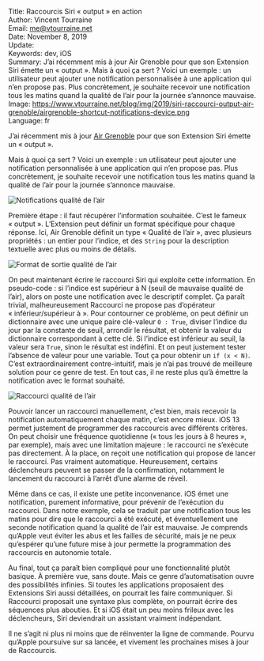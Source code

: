 Title:     Raccourcis Siri « output » en action  
Author:    Vincent Tourraine  
Email:     me@vtourraine.net  
Date:      November 8, 2019  
Update:    
Keywords:  dev, iOS  
Summary:   J’ai récemment mis à jour Air Grenoble pour que son Extension Siri émette un « output ». Mais à quoi ça sert ? Voici un exemple : un utilisateur peut ajouter une notification personnalisée à une application qui n’en propose pas. Plus concrètement, je souhaite recevoir une notification tous les matins quand la qualité de l’air pour la journée s’annonce mauvaise.  
Image:     https://www.vtourraine.net/blog/img/2019/siri-raccourci-output-air-grenoble/airgrenoble-shortcut-notifications-device.png  
Language:  fr  


J’ai récemment mis à jour [Air Grenoble](https://itunes.apple.com/app/air-grenoble/id1183533416?mt=8) pour que son Extension Siri émette un « output ».

Mais à quoi ça sert ? Voici un exemple : un utilisateur peut ajouter une notification personnalisée à une application qui n’en propose pas. Plus concrètement, je souhaite recevoir une notification tous les matins quand la qualité de l’air pour la journée s’annonce mauvaise.

![Notifications qualité de l’air](/blog/img/2019/siri-raccourci-output-air-grenoble/airgrenoble-shortcut-notifications-device.png)

Première étape : il faut récupérer l’information souhaitée. C’est le fameux « output ». L’Extension peut définir un format spécifique pour chaque réponse. Ici, Air Grenoble définit un type « Qualité de l’air », avec plusieurs propriétés : un entier pour l’indice, et des `String` pour la description textuelle avec plus ou moins de détails.

![Format de sortie qualité de l’air](/blog/img/2019/siri-raccourci-output-air-grenoble/airgrenoble-shortcut-output-device.png)

On peut maintenant écrire le raccourci Siri qui exploite cette information. En pseudo-code : si l’indice est supérieur à N (seuil de mauvaise qualité de l’air), alors on poste une notification avec le descriptif complet. Ça paraît trivial, malheureusement Raccourci ne propose pas d’opérateur « inférieur/supérieur à ». Pour contourner ce problème, on peut définir un dictionnaire avec une unique paire clé-valeur `0 : True`, diviser l’indice du jour par la constante de seuil, arrondir le résultat, et obtenir la valeur du dictionnaire correspondant à cette clé. Si l’indice est inférieur au seuil, la valeur sera `True`, sinon le résultat est indéfini. Et on peut justement tester l’absence de valeur pour une variable. Tout ça pour obtenir un `if (x < N)`. C’est extraordinairement contre-intuitif, mais je n’ai pas trouvé de meilleure solution pour ce genre de test. En tout cas, il ne reste plus qu’à émettre la notification avec le format souhaité.

![Raccourci qualité de l’air](/blog/img/2019/siri-raccourci-output-air-grenoble/airgrenoble-shortcut.png)

Pouvoir lancer un raccourci manuellement, c’est bien, mais recevoir la notification automatiquement chaque matin, c’est encore mieux. iOS 13 permet justement de programmer des raccourcis avec différents critères. On peut choisir une fréquence quotidienne (« tous les jours à 8 heures », par exemple), mais avec une limitation majeure : le raccourci ne s’exécute pas directement. À la place, on reçoit une notification qui propose de lancer le raccourci. Pas vraiment automatique. Heureusement, certains déclencheurs peuvent se passer de la confirmation, notamment le lancement du raccourci à l’arrêt d’une alarme de réveil.

Même dans ce cas, il existe une petite inconvenance. iOS émet une notification, purement informative, pour prévenir de l’exécution du raccourci. Dans notre exemple, cela se traduit par une notification tous les matins pour dire que le raccourci a été exécuté, et éventuellement une seconde notification quand la qualité de l’air est mauvaise. Je comprends qu’Apple veut éviter les abus et les failles de sécurité, mais je ne peux qu’espérer qu’une future mise à jour permette la programmation des raccourcis en autonomie totale.

Au final, tout ça paraît bien compliqué pour une fonctionnalité plutôt basique. À première vue, sans doute. Mais ce genre d’automatisation ouvre des possibilités infinies. Si toutes les applications proposaient des Extensions Siri aussi détaillées, on pourrait les faire communiquer. Si Raccourci proposait une syntaxe plus complète, on pourrait écrire des séquences plus abouties. Et si iOS était un peu moins frileux avec les déclencheurs, Siri deviendrait un assistant vraiment indépendant.

Il ne s’agit ni plus ni moins que de réinventer la ligne de commande. Pourvu qu’Apple poursuive sur sa lancée, et vivement les prochaines mises à jour de Raccourcis.
